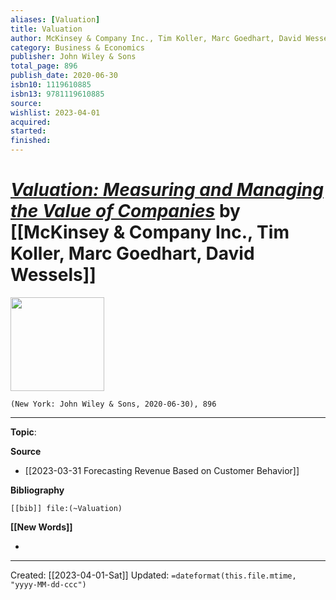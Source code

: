 ```yaml
---
aliases: [Valuation]
title: Valuation
author: McKinsey & Company Inc., Tim Koller, Marc Goedhart, David Wessels
category: Business & Economics
publisher: John Wiley & Sons
total_page: 896
publish_date: 2020-06-30
isbn10: 1119610885
isbn13: 9781119610885
source: 
wishlist: 2023-04-01
acquired: 
started: 
finished: 
---
```

# *[Valuation: Measuring and Managing the Value of Companies]()* by [[McKinsey & Company Inc., Tim Koller, Marc Goedhart, David Wessels]]

<img src="http://books.google.com/books/content?id=fGXjDwAAQBAJ&printsec=frontcover&img=1&zoom=1&edge=curl&source=gbs_api" width=150>

`(New York: John Wiley & Sons, 2020-06-30), 896`



--- 
**Topic**: 

**Source**
- [[2023-03-31 Forecasting Revenue Based on Customer Behavior]]

**Bibliography**

```query
[[bib]] file:(~Valuation)
```
 

**[[New Words]]**

- 

---
Created: [[2023-04-01-Sat]]
Updated: `=dateformat(this.file.mtime, "yyyy-MM-dd-ccc")`